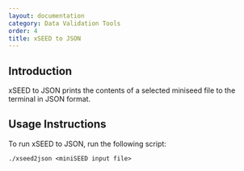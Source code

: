 ```yaml
---
layout: documentation
category: Data Validation Tools
order: 4
title: xSEED to JSON
---
```


## Introduction

xSEED to JSON prints the contents of a selected miniseed file to the terminal in JSON format.

## Usage Instructions

To run xSEED to JSON, run the following script:

```./xseed2json <miniSEED input file>```